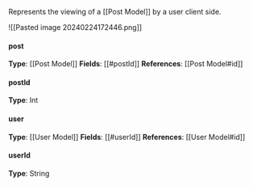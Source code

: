
Represents the viewing of a [[Post Model]] by a user client side.

![[Pasted image 20240224172446.png]]
#### post
__Type__: [[Post Model]]
__Fields__: [[#postId]]
__References__: [[Post Model#id]]

#### postId
__Type__: Int

#### user
__Type__: [[User Model]]
__Fields__: [[#userId]]
__References__: [[User Model#id]]

#### userId
__Type__: String


